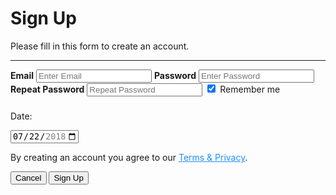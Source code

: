 </p><div class="container"><h1>Sign Up</h1>
<p>Please fill in this form to create an account.</p>
<hr><label for="email"><strong>Email</strong></label> 
<input type="text" placeholder="Enter Email" name="email" required="">
<label for="psw"><strong>Password</strong></label> 
<input type="password" placeholder="Enter Password" name="psw" required="">
<label for="psw-repeat"><strong>Repeat Password</strong></label>
<input type="password" placeholder="Repeat Password" name="psw-repeat" required=""> 
<label><input type="checkbox" name="remember" style="margin-bottom:15px;" checked="true">&nbsp;Remember me </label>
<p><label for="start"> Date:</label></P>
<input type="date" id="start" name="trip-start"
       value="2018-07-22"
       min="2018-01-01" max="2018-12-31">

<p>By creating an account you agree to our <a href="#" style="color:dodgerblue;">Terms &amp; Privacy</a>.</p>
<div class="clearfix"><button class="cancelbtn" type="button">Cancel</button> <button class="signupbtn" type="submit">Sign Up</button></div></div>
